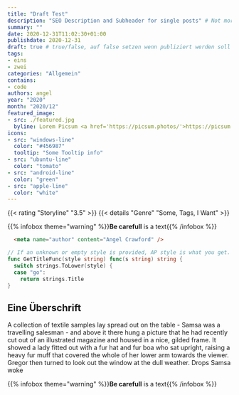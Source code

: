 ```yaml
---
title: "Draft Test"
description: "SEO Description and Subheader for single posts" # Not more than 160 characters!
summary: ""
date: 2020-12-31T11:02:30+01:00
publishdate: 2020-12-31
draft: true # true/false, auf false setzen wenn publiziert werden soll
tags:
- eins
- zwei
categories: "Allgemein"
contains:
- code
authors: angel
year: "2020"
month: "2020/12"
featured_image:
- src: ./featured.jpg
  byline: Lorem Picsum <a href='https://picsum.photos/'>https://picsum.photos/</a>
icons:
- src: "windows-line"
  color: "#456987"
  tooltip: "Some Tooltip info"
- src: "ubuntu-line"
  color: "tomato"
- src: "android-line"
  color: "green"
- src: "apple-line"
  color: "white"
---
```


{{< rating "Storyline" "3.5" >}}
{{< details "Genre" "Some, Tags, I Want" >}}

{{% infobox theme="warning" %}}**Be carefull** is a text{{% /infobox %}}

```html
  <meta name="author" content="Angel Crawford" />
```

```go {linenos=table,hl_lines=[8,"15-17"],linenostart=188}
// If an unknown or empty style is provided, AP style is what you get.
func GetTitleFunc(style string) func(s string) string {
  switch strings.ToLower(style) {
  case "go":
    return strings.Title
}
```
<!--start-summary-->
## Eine Überschrift
A collection of textile samples lay spread out on the table - Samsa was a travelling salesman - and above it there hung a picture that he had recently cut out of an illustrated magazine and housed in a nice, gilded frame. It showed a lady fitted out with a fur hat and fur boa who sat upright, raising a heavy fur muff that covered the whole of her lower arm towards the viewer. Gregor then turned to look out the window at the dull weather. Drops Samsa woke

{{% infobox theme="warning" %}}**Be carefull** is a text{{% /infobox %}}
